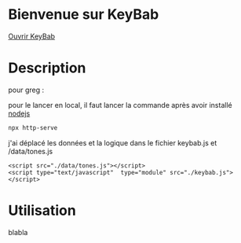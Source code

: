 # Bienvenue sur KeyBab

[Ouvrir KeyBab](https://scenaristeur.github.io/KeyBab/)

# Description


pour greg :

pour le lancer en local, il faut lancer la commande 
après avoir installé [nodejs](https://nodejs.org/en/download/)
```bash
npx http-serve

```


j'ai déplacé les données et la logique dans le fichier keybab.js et /data/tones.js

    <script src="./data/tones.js"></script>
    <script type="text/javascript"  type="module" src="./keybab.js"></script>


# Utilisation
blabla
